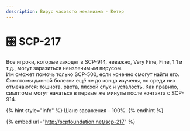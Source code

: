 ```yaml
---
description: Вирус часового механизма - Кетер
---
```


# 🎛 SCP-217

Все игроки, которые заходят в SCP-914, неважно, Very Fine, Fine, 1:1 и т.д., могут заразиться неизлечимым вирусом.\
Им сможет помочь только SCP-500, если конечно смогут найти его.\
Симптомы данной болезни ещё не до конца изучены, но среди них отмечаются: тошнота, рвота, плохой слух и усталость. Как правило, симптомы могут начаться в первые же минуты после контакта с SCP-914.

{% hint style="info" %}
Шанс заражения - 100%.
{% endhint %}

{% embed url="http://scpfoundation.net/scp-217" %}
